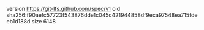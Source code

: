 version https://git-lfs.github.com/spec/v1
oid sha256:f90aefc57723f543876dde1c045c421944858df9eca97548ea715fdeeb1d188d
size 6148
